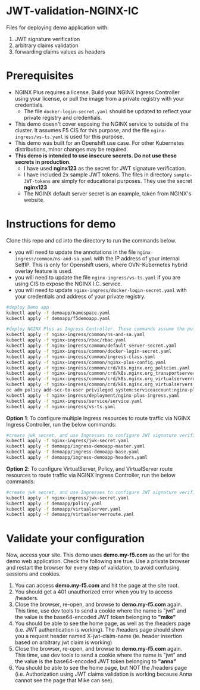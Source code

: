 # JWT-validation-NGINX-IC
Files for deploying demo application with:
1. JWT signature verification
2. arbitrary claims validation
3. forwarding claims values as headers 

# Prerequisites
- NGINX Plus requires a license. Build your NGINX Ingress Controller using your license, or pull the image from a private registry with your credentials.
  - The file ````docker-login-secret.yaml```` should be updated to reflect your private registry and credentials.
- This demo doesn't cover exposing the NGINX service to outside of the cluster. It assumes F5 CIS for this purpose, and the file ````nginx-ingress/vs-ts.yaml```` is used for this purpose.
- This demo was built for an Openshift use case. For other Kubernetes distributions, minor changes may be required.
- **This demo is intended to use insecure secrets. Do not use these secrets in production.** 
  - I have used __nginx123__ as the secret for JWT signature verification.
  - I have included 2x sample JWT tokens. The files in directory ````sample-JWT-tokens```` are simply for educational purposes. They use the secret __nginx123__
  - The NGINX default server secret is an example, taken from NGINX's website.

# Instructions for demo

Clone this repo and cd into the directory to run the commands below.
- you will need to update the annotations in the file ````nginx-ingress/common/ns-and-sa.yaml```` with the IP address of your internal SelfIP. This is only for Openshift users, where OVN-Kubernetes hybrid overlay feature is used.
- you will need to update the file ````nginx-ingress/vs-ts.yaml```` if you are using CIS to expose the NGINX I.C. service.
- you will need to update ````nginx-ingress/docker-login-secret.yaml```` with your credentials and address of your private registry.

````bash
#deploy Demo app
kubectl apply -f demoapp/namespace.yaml
kubectl apply -f demoapp/f5demoapp.yaml

#deploy NGINX Plus as Ingress Controller. These commands assume the pull secret is already created.
kubectl apply -f nginx-ingress/common/ns-and-sa.yaml
kubectl apply -f nginx-ingress/rbac/rbac.yaml
kubectl apply -f nginx-ingress/common/default-server-secret.yaml
kubectl apply -f nginx-ingress/common/docker-login-secret.yaml
kubectl apply -f nginx-ingress/common/ingress-class.yaml
kubectl apply -f nginx-ingress/common/nginx-plus-config.yaml
kubectl apply -f nginx-ingress/common/crd/k8s.nginx.org_policies.yaml
kubectl apply -f nginx-ingress/common/crd/k8s.nginx.org_transportservers.yaml
kubectl apply -f nginx-ingress/common/crd/k8s.nginx.org_virtualserverroutes.yaml
kubectl apply -f nginx-ingress/common/crd/k8s.nginx.org_virtualservers.yaml
oc adm policy add-scc-to-user privileged system:serviceaccount:nginx-plus-ingress:nginx-plus-ingress # this command is required in Openshift environment to allow NGINX Plus I.C. to bind to port 80
kubectl apply -f nginx-ingress/deployment/nginx-plus-ingress.yaml
kubectl apply -f nginx-ingress/service/service.yaml
kubectl apply -f nginx-ingress/vs-ts.yaml
````

__Option 1__: To configure multiple Ingress resources to route traffic via NGINX Ingress Controller, run the below commands:

````bash
#create jwk secret, and use Ingresses to configure JWT signature verification and claims validation
kubectl apply -f nginx-ingress/jwk-secret.yaml
kubectl apply -f demoapp/ingress-demoapp-master.yaml
kubectl apply -f demoapp/ingress-demoapp-base.yaml
kubectl apply -f demoapp/ingress-demoapp-headers.yaml
````

__Option 2__: To configure VirtualServer, Policy, and VirtualServer route resources to route traffic via NGINX Ingress Controller, run the below commands:

````bash
#create jwk secret, and use Ingresses to configure JWT signature verification and claims validation
kubectl apply -f nginx-ingress/jwk-secret.yaml
kubectl apply -f demoapp/policy.yaml
kubectl apply -f demoapp/virtualserver.yaml
kubectl apply -f demoapp/virtualserverroute.yaml
````

# Validate your configuration

Now, access your site. This demo uses __demo.my-f5.com__ as the url for the demo web application. Check the following are true. Use a private browser and restart the browser for every step of validation, to avoid confusing sessions and cookies.

1. You can access __demo.my-f5.com__ and hit the page at the site root.
2. You should get a 401 unauthorized error when you try to access /headers.
3. Close the browser, re-open, and browse to __demo.my-f5.com__ again. This time, use dev tools to send a cookie where the name is "jwt" and the value is the base64-encoded JWT token belonging to **"mike"**
4. You should be able to see the home page, as well as the /headers page (i.e. JWT authentication is working). The /headers page should show you a request header named X-jwt-claim-name (ie. header insertion based on arbitrary jwt claim is working)
5. Close the browser, re-open, and browse to __demo.my-f5.com__ again. This time, use dev tools to send a cookie where the name is "jwt" and the value is the base64-encoded JWT token belonging to **"anna"**
6. You should be able to see the home page, but NOT the /headers page (i.e. Authorization using JWT claims validation is working because Anna cannot see the page that Mike can see).
